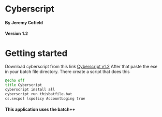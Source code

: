 # Cyberscript 
#### By Jeremy Cofield
#### Version 1.2

# Getting started
Download cyberscript from this link [Cyberscript v1.2](https://youtube.com)
After that paste the exe in your batch file directory. There create a script that does this

```bat
@echo off
title Cyberscript
cyberscript install all
cyberscript run thisbatfile.bat
cs.secpol lspolicy AccountLoging true
```
#### This application uses the batch++

